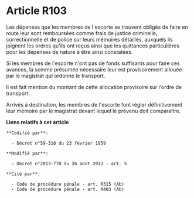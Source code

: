 # Article R103

Les dépenses que les membres de l'escorte se trouvent obligés de faire en route leur sont remboursées comme frais de justice
criminelle, correctionnelle et de police sur leurs mémoires détaillés, auxquels ils joignent les ordres qu'ils ont reçus
ainsi que les quittances particulières pour les dépenses de nature à être ainsi constatées.

Si les membres de l'escorte n'ont pas de fonds suffisants pour faire ces avances, la somme présumée nécessaire leur est
provisoirement allouée par le magistrat qui ordonne le transport.

Il est fait mention du montant de cette allocation provisoire sur l'ordre de transport.

Arrivés à destination, les membres de l'escorte font régler définitivement leur mémoire par le magistrat devant lequel le
prévenu doit comparaître.

**Liens relatifs à cet article**

	**Codifié par**:

	  - Décret n°59-318 du 23 février 1959

	**Modifié par**:

	  - Décret n°2013-770 du 26 août 2013 - art. 5

	**Cité par**:

	  - Code de procédure pénale - art. R315 (Ab)
	  - Code de procédure pénale - art. R403 (Ab)
